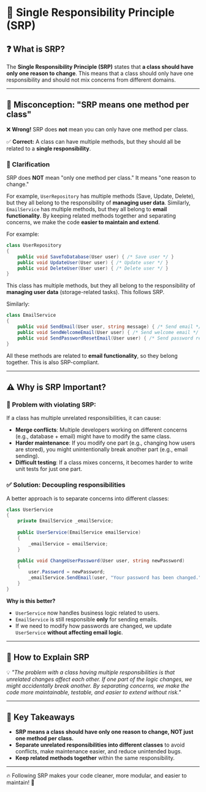 ﻿# 📌 Single Responsibility Principle (SRP)

## ❓ What is SRP?
The **Single Responsibility Principle (SRP)** states that **a class should have only one reason to change**. This means that a class should only have one responsibility and should not mix concerns from different domains.

---

## 🚀 Misconception: "SRP means one method per class"
❌ **Wrong!** SRP does **not** mean you can only have one method per class.

✅ **Correct:** A class can have multiple methods, but they should all be related to a **single responsibility**.

### 🔹 Clarification
SRP does **NOT** mean "only one method per class." It means "one reason to change." 

For example, `UserRepository` has multiple methods (Save, Update, Delete), but they all belong to the responsibility of **managing user data**. Similarly, `EmailService` has multiple methods, but they all belong to **email functionality**. By keeping related methods together and separating concerns, we make the code **easier to maintain and extend**.

For example:
```csharp
class UserRepository
{
    public void SaveToDatabase(User user) { /* Save user */ }
    public void UpdateUser(User user) { /* Update user */ }
    public void DeleteUser(User user) { /* Delete user */ }
}
```
This class has multiple methods, but they all belong to the responsibility of **managing user data** (storage-related tasks). This follows SRP.

Similarly:
```csharp
class EmailService
{
    public void SendEmail(User user, string message) { /* Send email */ }
    public void SendWelcomeEmail(User user) { /* Send welcome email */ }
    public void SendPasswordResetEmail(User user) { /* Send password reset email */ }
}
```
All these methods are related to **email functionality**, so they belong together. This is also SRP-compliant.

---

## ⚠️ Why is SRP Important?
### 🔴 Problem with violating SRP:
If a class has multiple unrelated responsibilities, it can cause:
- **Merge conflicts**: Multiple developers working on different concerns (e.g., database + email) might have to modify the same class.
- **Harder maintenance**: If you modify one part (e.g., changing how users are stored), you might unintentionally break another part (e.g., email sending).
- **Difficult testing**: If a class mixes concerns, it becomes harder to write unit tests for just one part.

### ✅ Solution: Decoupling responsibilities
A better approach is to separate concerns into different classes:
```csharp
class UserService
{
    private EmailService _emailService;
    
    public UserService(EmailService emailService)
    {
        _emailService = emailService;
    }

    public void ChangeUserPassword(User user, string newPassword)
    {
        user.Password = newPassword;
        _emailService.SendEmail(user, "Your password has been changed.");
    }
}
```
**Why is this better?**
- `UserService` now handles business logic related to users.
- `EmailService` is still responsible **only** for sending emails.
- If we need to modify how passwords are changed, we update `UserService` **without affecting email logic**.

---

## 🎤 How to Explain SRP
💡 *"The problem with a class having multiple responsibilities is that unrelated changes affect each other. If one part of the logic changes, we might accidentally break another. By separating concerns, we make the code more maintainable, testable, and easier to extend without risk."*

---

## 🎯 Key Takeaways
- **SRP means a class should have only one reason to change, NOT just one method per class.**
- **Separate unrelated responsibilities into different classes** to avoid conflicts, make maintenance easier, and reduce unintended bugs.
- **Keep related methods together** within the same responsibility.

---

🔥 Following SRP makes your code cleaner, more modular, and easier to maintain! 🚀